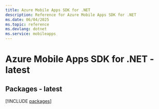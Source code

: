 ```yaml
---
title: Azure Mobile Apps SDK for .NET
description: Reference for Azure Mobile Apps SDK for .NET
ms.date: 06/04/2025
ms.topic: reference
ms.devlang: dotnet
ms.service: mobileapps
---
```

# Azure Mobile Apps SDK for .NET - latest
## Packages - latest
[!INCLUDE [packages](mobile-apps-index.md)]